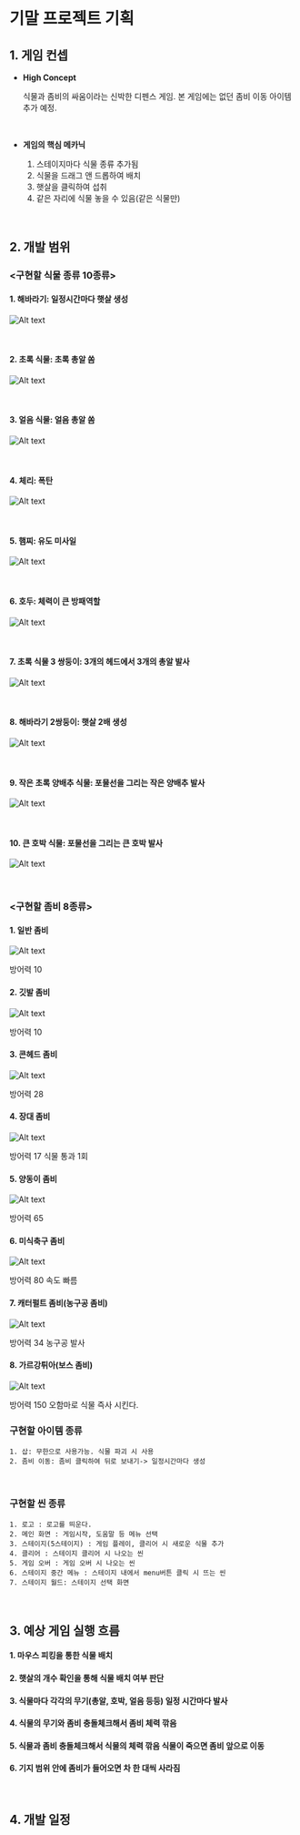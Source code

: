 # 기말 프로젝트 기획

## 1. 게임 컨셉

* **High Concept**

    식물과 좀비의 싸움이라는 신박한 디펜스 게임. 본 게임에는 없던 좀비 이동 아이템 추가 예정.
    
<br>  
  
* **게임의 핵심 메카닉**  

  1. 스테이지마다 식물 종류 추가됨
  2. 식물을 드래그 앤 드롭하여 배치
  3. 햇살을 클릭하여 섭취
  4. 같은 자리에 식물 놓을 수 있음(같은 식물만)
<br>

## 2. 개발 범위

  ### <구현할 식물 종류 10종류>
  
  #### 1.  해바라기: 일정시간마다 햇살 생성
  ![Alt text](https://ww.namu.la/s/0f673158ccacb32d9fa54e6dd5a6684d8ffb2a3d9642bd4d46a3a651f2231d604dff6a5f43f218163d5a2a68ec7cd3e3a3c85639864f3ff204997b0eececc7a95d5a50344be56dcdb35937d4c16be848f952549d47dbd29f0d553ec681925685)
  
  <br>
  
  #### 2. 초록 식물: 초록 총알 쏨
   ![Alt text](https://w.namu.la/s/2b95be7177a577edeadccd2dbd02b50c0e387056588f2c3a3e7fd76d44dc38faf1687f782e12163451476f680144f1faed46936f422383c9dbcdc40c1e81f8ee97bad99a49919f1148a52d2f6393acb842acad2e537a009b00c3ef00258497a5)
  
  <br>
  
  #### 3. 얼음 식물: 얼음 총알 쏨
   ![Alt text](https://w.namu.la/s/2e5897cfcd685ee3d05b4f31e315088efb29cb76cc6239a7a079dc6623a7dcc7a5b1fc3bf9ca13a2497ae30f8ad36a649b7aa72517cd19688ff7ac78a2256998665314372fee1b32d3fca49ba7f4473bf53a857f28a39ae9e291870a6d20cea7)
  
  <br>
  
  #### 4. 체리: 폭탄
   ![Alt text](https://w.namu.la/s/517273ab300d33e9e28b59828ca169fe9bda46e1be00d89fcbbc5f47197ce134559f233819328f9cbcbba1a7ce867efced7c0918d0f8a2cf423806919a8c61db8377c46590175f60317a7497a71e772bb906bd91df9ec8934b36bb390875b8b3)
  
  <br>
  
  #### 5. 햄찌: 유도 미사일
   ![Alt text](https://w.namu.la/s/d0530a83a063540193a046904c57121862af3e5d90b2c97344f09511b9215f586754595ea63c9c50716e77bdebbb8437fd0ac09c459b451d6d3a549f4d9a742b2392de737422ca1d93388ea39a53eb6b31289dcdc4ffdff79ad1b1ce3aedb491)
  
  <br>
  
  #### 6. 호두: 체력이 큰 방패역할
   ![Alt text](https://w.namu.la/s/aa21f37d8059b8dba920e45fa7115954ab75515988f8a148c1f5ff652f858c1893a0554f0106b33a21fa74b8d4f42abe92b94c2afebd3cb382a0a6a0bc16ee6f7350c6c8f3d238f16f8602ee652626293a1ecc25004e3285a15bdcf3702ba8d5)
  
  <br>
  
  #### 7. 초록 식물 3 쌍둥이: 3개의 헤드에서 3개의 총알 발사
   ![Alt text](https://ww.namu.la/s/855de7526d201a26dd32c359881f628021f61b26c68faf36c8d86316ea28f2ac0331d88cff89a2ab2f02bb2e65aadb262f76ae3d1523b53e804f0b54f044dc94e51730691c22e540fa43445f6c5d7b4891f256d40a94c9cb264a504a1c67db00)
  
  <br>
  
  #### 8. 해바라기 2쌍둥이: 햇살 2배 생성
   ![Alt text](https://ww.namu.la/s/325b4f5b238ee2d253ea9f94c7dbd9d1db78f821adc53f6bc7482f2e98a283db93c44b4b55e4e08e6bed9cb3f870ebfd68e3501945714d301cdf0e7bc2d492028ebd0b527cf76f5d33d102e1c676c0c50fb3b9744cc5fe15500a5c521b7ed574)
  
  <br>
  
  #### 9. 작은 초록 양배추 식물: 포물선을 그리는 작은 양배추 발사
   ![Alt text](https://w.namu.la/s/33600887bbaf543f1f9024ecc4f8719a187b1f81c84a3600d2cce5d421fa76f5e3c96dfcbf5e4b59f51a32acf28134577ab978f552373dde64fb95a74b2e94fa9c7277c892984ab1bd6f77d70a3a616f24784098eb7ef90a96b4791adf14b197)
  
  <br>
  
  #### 10. 큰 호박 식물: 포물선을 그리는 큰 호박 발사
   ![Alt text](https://w.namu.la/s/f2a532b647f979b821d382c58591f42477639a8e7714fec7c0b1351e2829a30e43a742f74169c05841c67dedbd6b02ed5c95c88b03863c4f987d251c82750e4a700de0ccecaed46ab8574e6d89f6ce4cc48d8fa164ad317af2ec28e772eb891e)
  
  <br>  
  
  
  ### <구현할 좀비 8종류>
  
  #### 1.  일반 좀비
  ![Alt text](https://w.namu.la/s/4a82173cbd2231249165c7a8386e58a5109605e03b8375195cf6a6be8232c6136f0a61894908fc6db663c19b35a79331712c58cab908c6ed53af7e1a3986c9fca2dab5f6f2a9f3cf4284dcd78be52940ab2fd491a65fcf8143439e0f7f481d9a)
  
  방어력 10
  <br>
  
  #### 2. 깃발 좀비
  ![Alt text](https://ww.namu.la/s/5dfef662a286a62f8e1f8332da18f414759a92e8c091e4d305983db17c0863221fe576833ab6227998f4e58966ad39cc90925a17323c5d993fc714eda2d7a6db846c9e6828d49acec9894b236880838d1a4775432114ff3b0e7005834e4fbd45)
  
  방어력 10
  <br>
  
  
  #### 3. 콘헤드 좀비
  ![Alt text](https://w.namu.la/s/6baeaa686d2d7d2b851382235251e39496fb9cbc5884582845875438d629083269f4b07f701fa9e2feadc69cdaf1fe445f05747cc6dda12b28ae970811b53de0d2a2fdabeab60e543248cb64c17c12e16c24c5fc9a48bc413317ce470f461014)
  
  방어력 28
  <br>
  
  
  #### 4. 장대 좀비
  ![Alt text](https://w.namu.la/s/a74a6c178c7594eb947a7622843772fe8d75ec6047a27b136afd65d0a94312613eb4efbb850c11f5980ae28a426f1006a4d00137ab111affb4091ac7853750c1250c9536a7799c60a66e8d3feb643eca45896fd192cf44e8cbc3e313e01fa105)
  
  방어력 17 식물 통과 1회
  <br>
  
  
  #### 5. 양동이 좀비
 ![Alt text](https://w.namu.la/s/4baf64aff98d2f4a9b69c715952460b73ef0b2dddd91d69a7412f468628ca35b25a22060b0d821523cdd2525817add8beb8212b72c4062f4c3ffd60c11ec485e7fe804d13c022d7f10f656a879576960a2497bdc6788c3d69e6cb2121b6c5e4f)
  
  방어력 65 
  <br>
  
  
  #### 6. 미식축구 좀비
  ![Alt text](https://ww.namu.la/s/fe835db79976c1f4a00591547355df4ebed5035168e21a6d3de2fcd57136bf53ce9b9f8ff92dcacc2b4a4a9dcf9db43812638d38a54459a867b9e3fe1f0759eec25be90477c9977b07518e451762433cfe7f3c0f58caa6eaf158a814fab8db5a)
  
  방어력 80 속도 빠름
  <br>
  
  
  #### 7. 캐터펄트 좀비(농구공 좀비)
   ![Alt text](https://w.namu.la/s/9d3475606ac74e27cd639cbedf08d6f51dfa971752e3310c83937bb3f3d70e0caed0f36c148085e18a4a3317589a9928e8b56361605e5b54cba68a158b63e92b07603017ecfba5f43175b9227c714668eebd970aa875e9ab39ed39573cfb1f26)
  
  방어력 34 농구공 발사
  <br>
  
  
  #### 8. 가르강튀아(보스 좀비)
   ![Alt text](https://w.namu.la/s/fd5f8c26683c4152497ede64a6ab38255370ce2b1fd59810f104940b111124ec308b61336c86eb774ff2f3e09d8dd8ce8d3990e2489525cee93c3e2a230875d673715fa97171d0d8a2396e9a2b38b07d823bf04898959d3e9e53e14af2c8b470)
  
  방어력 150 오함마로 식물 즉사 시킨다.
  <br>
  
### 구현할 아이템 종류

    1. 삽: 무한으로 사용가능. 식물 파괴 시 사용
    2. 좀비 이동: 좀비 클릭하여 뒤로 보내기-> 일정시간마다 생성
  
  <br>
  
### 구현할 씬 종류

    1. 로고 : 로고를 띄운다.  
    2. 메인 화면 : 게임시작, 도움말 등 메뉴 선택  
    3. 스테이지(5스테이지) : 게임 플레이, 클리어 시 새로운 식물 추가  
    4. 클리어 : 스테이지 클리어 시 나오는 씬  
    5. 게임 오버 : 게임 오버 시 나오는 씬
    6. 스테이지 중간 메뉴 : 스테이지 내에서 menu버튼 클릭 시 뜨는 씬
    7. 스테이지 월드: 스테이지 선택 화면
  
  <br>
  
## 3. 예상 게임 실행 흐름

  #### 1. 마우스 피킹을 통한 식물 배치
  #### 2. 햇살의 개수 확인을 통해 식물 배치 여부 판단
  #### 3. 식물마다 각각의 무기(총알, 호박, 얼음 등등) 일정 시간마다 발사
  #### 4. 식물의 무기와 좀비 충돌체크해서 좀비 체력 깎음
  #### 5. 식물과 좀비 충돌체크해서 식물의 체력 깎음 식물이 죽으면 좀비 앞으로 이동
  #### 6. 기지 범위 안에 좀비가 들어오면 차 한 대씩 사라짐
    
    
   <br>
    
## 4. 개발 일정

